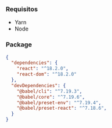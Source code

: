 ###

### Requisitos

- Yarn
- Node

### Package

```json
{
  "dependencies": {
    "react": "^18.2.0",
    "react-dom": "^18.2.0"
  },
  "devDependencies": {
    "@babel/cli": "^7.19.3",
    "@babel/core": "^7.19.6",
    "@babel/preset-env": "^7.19.4",
    "@babel/preset-react": "^7.18.6",
  }
}

```